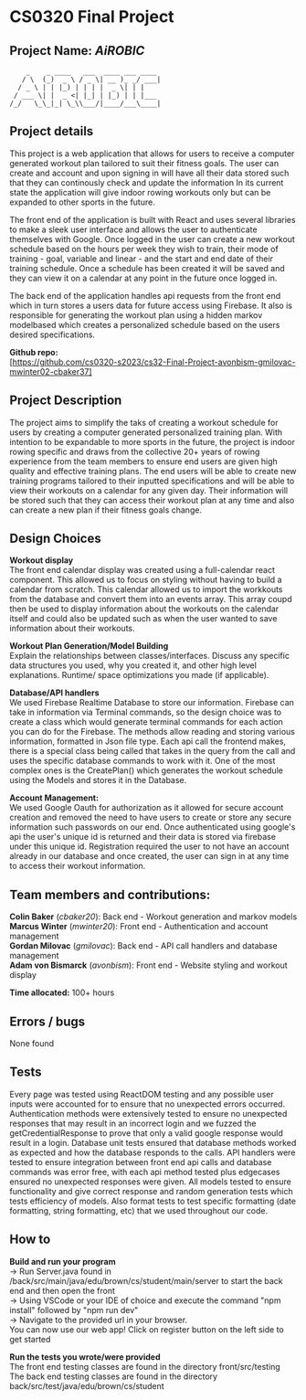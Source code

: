 # CS0320 Final Project

## Project Name: __*AiROBIC*__
```
    _    _ ____   ___  ____ ___ ____ 
   / \  (_)  _ \ / _ \| __ )_ _/ ___|
  / _ \ | | |_) | | | |  _ \| | |    
 / ___ \| |  _ <| |_| | |_) | | |___ 
/_/   \_\_|_| \_\\___/|____/___\____|
```

## Project details

This project is a web application that allows for users to receive a computer generated workout plan tailored to suit their fitness goals. The user can create and account and upon signing in will have all their data stored such that they can continously check and update the information In its current state the application will give indoor rowing workouts only but can be expanded to other sports in the future. <br />

The front end of the application is built with React and uses several libraries to make a sleek user interface and allows the user to authenticate themselves with Google. Once logged in the user can create a new workout schedule based on the hours per week they wish to train, their mode of training - goal, variable and linear - and the start and end date of their training schedule. Once a schedule has been created it will be saved and they can view it on a calendar at any point in the future once logged in.<br />

The back end of the application handles api requests from the front end which in turn stores a users data for future access using Firebase. It also is responsible for generating the workout plan using a hidden markov modelbased which creates a personalized schedule based on the users desired specifications.<br />

**Github repo:**<br />
[https://github.com/cs0320-s2023/cs32-Final-Project-avonbism-gmilovac-mwinter02-cbaker37]


## Project Description

The project aims to simplify the taks of creating a workout schedule for users by creating a computer generated personalized training plan. With intention to be expandable to more sports in the future, the project is indoor rowing specific and draws from the collective 20+ years of rowing experience from the team members to ensure end users are given high quality and effective training plans. The end users will be able to create new training programs tailored to their inputted specifications and will be able to view their workouts on a calendar for any given day. Their information will be stored such that they can access their workout plan at any time and also can create a new plan if their fitness goals change.


## Design Choices

**Workout display** <br />
The front end calendar display was created using a full-calendar react component. This allowed us to focus on styling without having to build a calendar from scratch. This calendar allowed us to import the workkouts from the database and convert them into an events array. This array coupd then be used to display information about the workouts on the calendar itself and could also be updated such as when the user wanted to save information about their workouts.

**Workout Plan Generation/Model Building** <br />
Explain the relationships between classes/interfaces.
Discuss any specific data structures you used, why you created it, and other high level explanations.
Runtime/ space optimizations you made (if applicable).

**Database/API handlers** <br />
We used Firebase Realtime Database to store our information. Firebase can take in information via Terminal commands, so the design choice was to create a class which would generate terminal commands for each action you can do for the Firebase. The methods allow reading and storing various information, formatted in Json file type. Each api call the frontend makes, there is a special class being called that takes in the query from the call and uses the specific database commands to work with it. One of the most complex ones is the CreatePlan() which generates the workout schedule using the Models and stores it in the Database. 

**Account Management:** <br />
We used Google Oauth for authorization as it allowed for secure account creation and removed the need to have users to create or store any secure information such passwords on our end.
Once authenticated using google's api the user's unique id is returned and their data is stored via firebase under this unique id.
Registration required the user to not have an account already in our database and once created, the user can sign in at any time to access their workout information.


## Team members and contributions:
**Colin Baker** (*cbaker20*): Back end - Workout generation and markov models <br />
**Marcus Winter** (*mwinter20*): Front end - Authentication and account management <br />
**Gordan Milovac** (*gmilovac*): Back end - API call handlers and database management <br />
**Adam von Bismarck** (*avonbism*): Front end - Website styling and workout display <br />

**Time allocated:** 100+ hours

## Errors / bugs
None found

## Tests
Every page was tested using ReactDOM testing and any possible user inputs were accounted for to ensure that no unexpected errors occurred.
Authentication methods were extensively tested to ensure no unexpected responses that may result in an incorrect login and we fuzzed the getCredentialResponse to prove that only a valid google response would result in a login.
Database unit tests ensured that database methods worked as expected and how the database responds to the calls.
API handlers were tested to ensure integration between front end api calls and database commands was error free, with each api method tested plus edgecases ensured no unexpected responses were given.
All models tested to ensure functionality and give correct response and random generation tests which tests efficiency of models. Also format tests to test specific formatting (date formatting, string formatting, etc) that we used throughout our code.

## How to
**Build and run your program**<br />
-> Run Server.java found in /back/src/main/java/edu/brown/cs/student/main/server to start the back end  and then open the front <br />
-> Using VSCode or your IDE of choice and execute the command "npm install" followed by "npm run dev" <br />
-> Navigate to the provided url in your browser.<br />
You can now use our web app! Click on register button on the left side to get started

**Run the tests you wrote/were provided**<br />
The front end testing classes are found in the directory front/src/testing<br />
The back end testing classes are found in the directory back/src/test/java/edu/brown/cs/student





